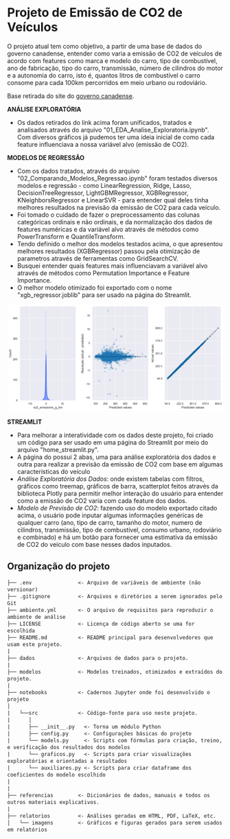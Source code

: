 # Projeto de Emissão de CO2 de Veículos

O projeto atual tem como objetivo, a partir de uma base de dados do governo canadense, entender como varia a emissão de CO2 de veículos de acordo com features como marca e modelo do carro, tipo de combustível, ano de fabricação, tipo do carro, transmissão, número de cilindros do motor e a autonomia do carro, isto é, quantos litros de combustível o carro consome para cada 100km percorridos em meio urbano ou rodoviário.

Base retirada do site do [governo canadense](https://open.canada.ca/data/en/dataset/98f1a129-f628-4ce4-b24d-6f16bf24dd64).

**ANÁLISE EXPLORATÓRIA** 
- Os dados retirados do link acima foram unificados, tratados e analisados através do arquivo "01_EDA_Analise_Exploratoria.ipynb". Com diversos gráficos já pudemos ter uma ideia inicial de como cada feature influenciava a nossa variável alvo (emissão de CO2).

**MODELOS DE REGRESSÃO** 
- Com os dados tratados, através do arquivo "02_Comparando_Modelos_Regressao.ipynb" foram testados diversos modelos e regressão - como LinearRegression, Ridge, Lasso, DecisionTreeRegressor, LightGBMRegressor, XGBRegressor, KNeighborsRegressor e LinearSVR - para entender qual deles tinha melhores resultados na previsão da emissão de CO2 para cada veículo. 
- Foi tomado o cuidado de fazer o preprocessamento das colunas categóricas ordinais e não ordinais, e da normalização dos dados de features numéricas e da variável alvo através de métodos como PowerTransform e QuantileTransform. 
- Tendo definido o melhor dos modelos testados acima, o que apresentou melhores resultados (XGBRegressor) passou pela otimização de parametros através de ferramentas como GridSearchCV. 
- Busquei entender quais features mais influenciavam a variável alvo através de métodos como Permutation Importance e Feature Importance. 
- O melhor modelo otimizado foi exportado com o nome "xgb_regressor.joblib" para ser usado na página do Streamlit.

![Desempenho do Modelo XGBRegressor](relatorios/imagens/Resultados%20Treino%20x%20Teste%20-%20Modelo%20XGBRegressor.png)

**STREAMLIT**
- Para melhorar a interatividade com os dados deste projeto, foi criado um código para ser usado em uma página do Streamlit por meio do arquivo "home_streamlit.py".
- A página do possui 2 abas, uma para análise exploratória dos dados e outra para realizar a previsão da emissão de CO2 com base em algumas características do veículo
- *Análise Exploratória dos Dados*: onde existem tabelas com filtros, gráficos como treemap, gráficos de barra, scatterplot feitos através da biblioteca Plotly para permitir melhor interação do usuário para entender como a emissão de CO2 varia com cada feature dos dados.
- *Modelo de Previsão de CO2*: fazendo uso do modelo exportado citado acima, o usuário pode inputar algumas informações genéricas de qualquer carro (ano, tipo de carro, tamanho do motor, numero de cilindros, transmissão, tipo de combustível, consumo urbano, rodoviário e combinado) e há um botão para fornecer uma estimativa da emissão de CO2 do veículo com base nesses dados inputados. 


## Organização do projeto

```
├── .env               <- Arquivo de variáveis de ambiente (não versionar)
├── .gitignore         <- Arquivos e diretórios a serem ignorados pelo Git
├── ambiente.yml       <- O arquivo de requisitos para reproduzir o ambiente de análise
├── LICENSE            <- Licença de código aberto se uma for escolhida
├── README.md          <- README principal para desenvolvedores que usam este projeto.
|
├── dados              <- Arquivos de dados para o projeto.
|
├── modelos            <- Modelos treinados, otimizados e extraídos do projeto.
|
├── notebooks          <- Cadernos Jupyter onde foi desenvolvido o projeto
│
|   └──src             <- Código-fonte para uso neste projeto.
|      │
|      ├── __init__.py   <- Torna um módulo Python
|      ├── config.py     <- Configurações básicas do projeto
|      └── models.py     <- Scripts com fórmulas para criação, treino, e verificação dos resultados dos modelos
|      └── graficos.py   <- Scripts para criar visualizações exploratórias e orientadas a resultados
|      └── auxiliares.py <- Scripts para criar dataframe dos coeficientes do modelo escolhido
|
|
├── referencias        <- Dicionários de dados, manuais e todos os outros materiais explicativos.
|
├── relatorios         <- Análises geradas em HTML, PDF, LaTeX, etc.
│   └── imagens        <- Gráficos e figuras gerados para serem usados em relatórios



